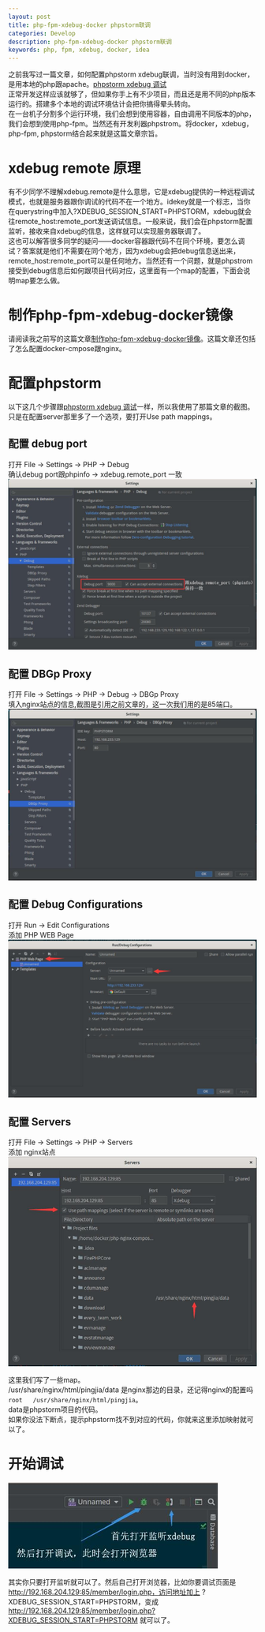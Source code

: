 ```yaml
---
layout: post
title: php-fpm-xdebug-docker phpstorm联调
categories: Develop
description: php-fpm-xdebug-docker phpstorm联调
keywords: php, fpm, xdebug, docker, idea
---
```


之前我写过一篇文章，如何配置phpstorm xdebug联调，当时没有用到docker，是用本地的php跟apache。[phpstorm xdebug 调试](/develop/2019/06/18/phpstrom-xdebug-调试.html)  
正常开发这样应该就够了，但如果你手上有不少项目，而且还是用不同的php版本运行的。搭建多个本地的调试环境估计会把你搞得晕头转向。  
在一台机子分割多个运行环境，我们会想到使用容器，自由调用不同版本的php，我们会想到使用php-fpm。当然还有开发利器phpstrom。将docker，xdebug，php-fpm, phpstorm结合起来就是这篇文章宗旨。

# xdebug remote 原理
有不少同学不理解xdebug.remote是什么意思，它是xdebug提供的一种远程调试模式，也就是服务器跟你调试的代码不在一个地方。idekey就是一个标志，当你在querystring中加入?XDEBUG_SESSION_START=PHPSTORM，xdebug就会往remote_host:remote_port发送调试信息。一般来说，我们会在phpstorm配置监听，接收来自xdebug的信息，这样就可以实现服务器联调了。  
这也可以解答很多同学的疑问——docker容器跟代码不在同个环境，要怎么调试？答案就是他们不需要在同个地方，因为xdebug会把debug信息送出来，remote_host:remote_port可以是任何地方。当然还有一个问题，就是phpstrom接受到debug信息后如何跟项目代码对应，这里面有一个map的配置，下面会说明map要怎么做。

# 制作php-fpm-xdebug-docker镜像

请阅读我之前写的这篇文章[制作php-fpm-xdebug-docker镜像](/develop/operation/2019/11/27/php-fpm-xdebug-docker.html)。这篇文章还包括了怎么配置docker-cmpose跟nginx。

# 配置phpstorm
以下这几个步骤跟[phpstorm xdebug 调试](/develop/2019/06/18/phpstrom-xdebug-调试.html)一样，所以我使用了那篇文章的截图。只是在配置server那里多了一个选项，要打开Use path mappings。

## 配置 debug port
打开 File -\> Settings -\> PHP -\> Debug  
确认debug port跟phpinfo -\> xdebug.remote\_port 一致
![phpstorm-settings-php-debug](/images/phpstorm-settings-php-debug.jpg)

## 配置 DBGp Proxy
打开 File -\> Settings -\> PHP -\> Debug -\> DBGp Proxy  
填入nginx站点的信息,截图是引用之前文章的，这一次我们用的是85端口。
![phpstorm-settings-php-dbgp-proxy](/images/phpstorm-settings-php-dbgp-proxy.jpg)

## 配置 Debug Configurations
打开 Run -\> Edit Configurations  
添加 PHP WEB Page  
![phpstorm-php-debug-configurations](/images/phpstorm-php-debug-configurations.jpg)

## 配置 Servers
打开 File -\> Settings -\> PHP -\> Servers  
添加 nginx站点
![phpstorm-xdebug-servers](/images/phpstorm-xdebug-servers.jpg) 

这里我们写了一些map。  
/usr/share/nginx/html/pingjia/data 是nginx那边的目录，还记得nginx的配置吗```root   /usr/share/nginx/html/pingjia```。  
data是phpstorm项目的代码。  
如果你没法下断点，提示phpstorm找不到对应的代码，你就来这里添加映射就可以了。

# 开始调试
![phpstorm-php-xdebug-start](/images/phpstorm-php-xdebug-start.jpg)

其实你只要打开监听就可以了。然后自己打开浏览器，比如你要调试页面是 http://192.168.204.129:85/member/login.php，访问地址加上 ?XDEBUG_SESSION_START=PHPSTORM，变成 http://192.168.204.129:85/member/login.php?XDEBUG_SESSION_START=PHPSTORM 就可以了。


